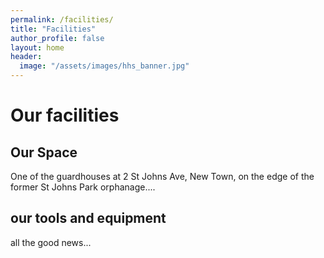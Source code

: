 ```yaml
---
permalink: /facilities/
title: "Facilities"
author_profile: false
layout: home
header:
  image: "/assets/images/hhs_banner.jpg"
---
```


# Our facilities
## Our Space
One of the guardhouses at 2 St Johns Ave, New Town, on the edge
of the former St Johns Park orphanage....

## our tools and equipment
all the good news...
